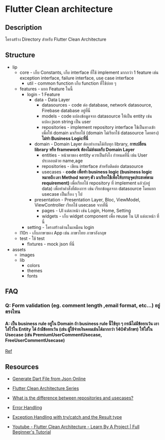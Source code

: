 # Flutter Clean architecture

## Description

โครงสร้าง Directory สำหรับ Flutter Clean Architecture

## Structure

- lip
  - core - เก็บ Constants, เก็บ interface ที่ใช้ implement มากกว่า 1 feature เช่น exception interface, failure interface, use case interface
    - util - common function เก็บ function ที่ใช้บ่อย ๆ
  - features - แยก Feature ในนี้
    - login - 1 Feature
      - data - Data Layer
        - datasources - code ต่อ database, network datasource, Firebase database อยู่ที่นี่
        - models - code แปลงข้อมูลจาก datasource ให้เป็น entity เช่น แปลง json string เป็น user
        - repositories - implement repository interface ใช้เป็นทางเข้าเพื่อให้ domain มาเรียกใช้ (domain ไม่เรียกใช้ datasource โดยตรง) **ไม่ทำ Business Logicที่นี่**
      - domain - Domain Layer ต้องทำงานได้กับทุก library, **การเปลี่ยน library หรือ framework ต้องไม่ส่งผลกับ Domain Layer**
        - entities - หน้าตาของ entity ควรเป็นยังไง กำหนดที่นี่ เช่น User ประกอบด้วย name,age
        - repositories - เขียน interface สำหรับติดต่อ datasource
        - usecases - **code เพื่อทำ business logic (business logic หมายถึง เอา Method หลายๆ ตัว มาเรียกใช้เพื่อให้บรรลุจุดประสงค์ตาม requirement)** เพื่อเรียกใช้ repository ที่ implement แล้ว(อยู่ data) เพื่อทำคำสั่งที่ต้องการ เช่น เรียกข้อมูลจาก datasource โดยแยก usecase เป็นเรื่อง ๆ ไป
      - presentation - Presentation Layer, Bloc, ViewModel, ViewController เรียกใช้ usecase จากที่นี่
        - pages - UI แต่ละหน้า เช่น Login, Home, Setting
        - widgets - เก็บ widget component เพื่อ reuse ใน UI แต่ละหน้า ที่นี่
    - setting - โครงสร้างด้านในเหมือน login
  - l10n - เก็บภาษาของ App เช่น ภาษาไทย ภาษาอังกฤษ
  - test - ใช้ test
    - fixtures - mock json ที่นี่
- assets
  - images
  - lib
    - colors
    - themes
    - fonts

## FAQ

### Q: Form validation (eg. comment length ,email format, etc...) อยู่ตรงไหน

#### A: เป็น business rule อยู่ใน Domain ถ้า business rule นี้ใช้ทุก ๆ กรณีไม่มีข้อยกเว้น เอาใส่ไว้ใน Entity ได้ ถ้ามีข้อยกเว้น (เช่น ผู้ใช้จ่ายเงินคอมเม้นได้มากกว่า 140ตัวอักษร) ให้ใส่ใน Usecase (เช่น PremiumUserCommentUsecase, FreeUserCommentUsecase)

[Ref](https://groups.google.com/g/clean-code-discussion/c/latn4x6Zo7w/m/bFwtDI1XSA8J)

## Resources

- [Generate Dart File from Json Online](https://app.quicktype.io/?l=dart)

- [Flutter Clean Architecture Series](https://devmuaz.medium.com/flutter-clean-architecture-series-part-1-d2d4c2e75c47)

- [What is the difference between repositories and usecases?](https://stackoverflow.com/questions/43055247/what-is-the-difference-between-repositories-and-usecases)

- [Error Handling](https://levelup.gitconnected.com/error-handling-in-clean-architecture-9ff159a25d4a)

- [Exception Handling with try/catch and the Result type](https://codewithandrea.com/articles/flutter-exception-handling-try-catch-result-type/#:~:text=The%20Result%20type%20lets%20us,we%20handle%20both%20cases%20explicitly)

- [Youtube - Flutter Clean Architecture - Learn By A Project | Full Beginner's Tutorial](https://youtu.be/7V_P6dovixg?si=8O0-tYsQmltGb4F_)
